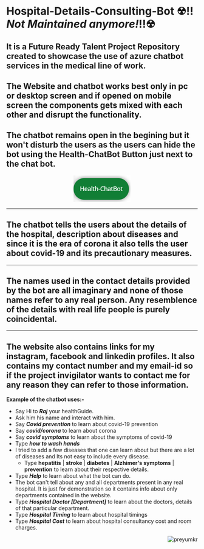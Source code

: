# Hospital-Details-Consulting-Bot           ☢‼***Not Maintained anymore!***‼☢

It is  a **Future Ready Talent Project Repository** created to showcase the use of azure chatbot services in the medical line of work.
---
The Website and chatbot works best only in pc or desktop screen and if opened on mobile screen the components gets mixed with each other and disrupt the functionality. 
---
The chatbot remains open in the begining but it won't disturb the users as the users can hide the bot using the **Health-ChatBot Button** just next to the chat bot.<br>
---
<p align="center">
  <img src="https://github.com/PreyumKr/Hospital-Details-Consulting-Bot/blob/main/assets/img/Chatbotpic.png" />
</p>

---
The chatbot tells the users about the details of the hospital, description about diseases and since it is the era of corona it also tells the user about covid-19 and its precautionary measures.
---
---
The names used in the contact details provided by the bot are all imaginary and none of those names refer to any real person. Any resemblence of the details with real life people is purely coincidental.
---
---
The website also contains links for my instagram, facebook and linkedin profiles. It also contains my contact number and my email-id so if the project invigilator wants to contact me for any reason they can refer to those information.
---

**Example of the chatbot uses:-**
  * Say Hi to ***Raj*** your healthGuide.
  * Ask him his name and interact with him.
  * Say ***Covid prevention*** to learn about covid-19 prevention
  * Say ***covid/corona*** to learn about corona
  * Say ***covid symptoms*** to learn about the symptoms of covid-19
  * Type ***how to wash hands***
  * I tried to add a few diseases that one can learn about but there are a lot of diseases and Its not easy to include every disease.
    * Type **hepatitis** | **stroke** | **diabetes** | **Alzhimer's symptoms** | **prevention** to learn about their respective details.
  * Type ***Help*** to learn about what the bot can do.
  * The bot can't tell about any and all departments present in any real hospital. It is just for demonstration so it contains info about only departments contained in the website.
  * Type ***Hospital Doctor [Department]*** to learn about the doctors, details of that particular department.
  * Type ***Hospital Timing*** to learn about hospital timings
  * Type ***Hospital Cost*** to learn about hospital consultancy cost and room charges.
  
<p align="right"> <img src="https://komarev.com/ghpvc/?username=PreyumKr&label=Repository%20views&color=0e75b6&style=flat" alt="preyumkr" /> </p>
